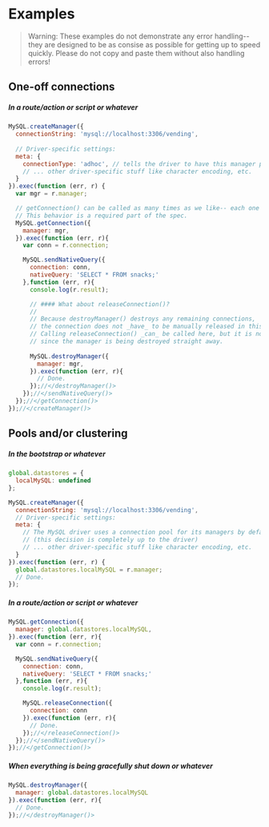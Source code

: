 # Examples

> Warning: These examples do not demonstrate any error handling--
> they are designed to be as consise as possible for getting up to
> speed quickly.   Please do not copy and paste them without also
> handling errors!


## One-off connections

##### In a route/action or script or whatever

```javascript
MySQL.createManager({
  connectionString: 'mysql://localhost:3306/vending',
  
  // Driver-specific settings:
  meta: {
    connectionType: 'adhoc', // tells the driver to have this manager produce adhoc connections instead of its default (pooling)
    // ... other driver-specific stuff like character encoding, etc.
  }
}).exec(function (err, r) {
  var mgr = r.manager;

  // getConnection() can be called as many times as we like-- each one will be a fresh connection.
  // This behavior is a required part of the spec.
  MySQL.getConnection({
    manager: mgr,
  }).exec(function (err, r){
    var conn = r.connection;

    MySQL.sendNativeQuery({
      connection: conn,
      nativeQuery: 'SELECT * FROM snacks;'
    },function (err, r){
      console.log(r.result);

      // #### What about releaseConnection()?
      //
      // Because destroyManager() destroys any remaining connections,
      // the connection does not _have_ to be manually released in this case.
      // Calling releaseConnection() _can_ be called here, but it is not necessary
      // since the manager is being destroyed straight away.
      
      MySQL.destroyManager({
        manager: mgr,
      }).exec(function (err, r){
        // Done.
      });//</destroyManager()>
    });//</sendNativeQuery()>
  });//</getConnection()>
});//</createManager()>
```


## Pools and/or clustering

##### In the bootstrap or whatever

```javascript
global.datastores = {
  localMySQL: undefined
};

MySQL.createManager({
  connectionString: 'mysql://localhost:3306/vending',
  // Driver-specific settings:
  meta: {
    // The MySQL driver uses a connection pool for its managers by default
    // (this decision is completely up to the driver)
    // ... other driver-specific stuff like character encoding, etc.
  }
}).exec(function (err, r) {
  global.datastores.localMySQL = r.manager;
  // Done.
});
```


##### In a route/action or script or whatever

```javascript
MySQL.getConnection({
  manager: global.datastores.localMySQL,
}).exec(function (err, r){
  var conn = r.connection;

  MySQL.sendNativeQuery({
    connection: conn,
    nativeQuery: 'SELECT * FROM snacks;'
  },function (err, r){
    console.log(r.result);

    MySQL.releaseConnection({
      connection: conn
    }).exec(function (err, r){
      // Done.
    });//</releaseConnection()>
  });//</sendNativeQuery()>
});//</getConnection()>
```


##### When everything is being gracefully shut down or whatever

```javascript
MySQL.destroyManager({
  manager: global.datastores.localMySQL
}).exec(function (err, r){
  // Done.
});//</destroyManager()>
```


